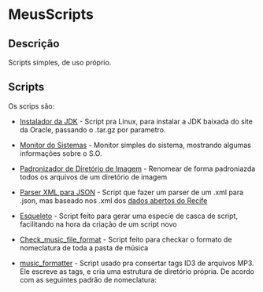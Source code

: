 MeusScripts
===========

## Descrição
Scripts simples, de uso próprio.

## Scripts

Os scrips são:

- [Instalador da JDK](https://github.com/frankjuniorr/MeusScripts/tree/master/instalador_da_jdk) - Script pra Linux, para instalar a JDK baixada do site da Oracle, passando o .tar.gz por parametro.

- [Monitor do Sistemas](https://github.com/frankjuniorr/MeusScripts/tree/master/monitor_do_sistema) - Monitor simples do sistema, mostrando algumas informações sobre o S.O.

- [Padronizador de Diretório de Imagem](https://github.com/frankjuniorr/MeusScripts/tree/master/padronizador_de_diretorio_de_imagem) - Renomear de forma padroniazda todos os arquivos de um diretório de imagem

- [Parser XML para JSON](https://github.com/frankjuniorr/MeusScripts/tree/master/parser_xml_to_json) - Script que fazer um parser de um .xml para .json, mas baseado nos .xml dos [dados abertos do Recife](http://dados.recife.pe.gov.br/)

- [Esqueleto](https://github.com/frankjuniorr/MeusScripts/tree/master/esqueleto) - Script feito para gerar uma especie de casca de script, facilitando na hora da criação de um script novo

- [Check_music_file_format](https://github.com/frankjuniorr/MeusScripts/tree/master/check_music_file_format) - Script feito para checkar o formato de nomeclatura de toda a pasta de música

- [music_formatter](https://github.com/frankjuniorr/MeusScripts/tree/master/music_formatter) - Script usado pra consertar tags ID3 de arquivos MP3. Ele escreve as tags, e cria uma estrutura de diretório própria. De acordo com as seguintes padrão de nomeclatura:
